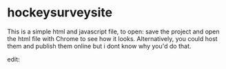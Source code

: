 # hockeysurveysite

This is a simple html and javascript file, to open: save the project and open the html file with Chrome to see how it looks.
Alternatively, you could host them and publish them online but i dont know why you'd do that.

edit: 
